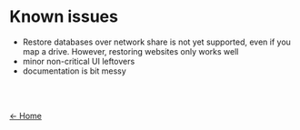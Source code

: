 # Known issues

- Restore databases over network share is not yet supported, even if you map a drive. However, restoring websites only works well
- minor non-critical UI leftovers
- documentation is bit messy

<br/><br/>

[<- Home](/ "Home")	
